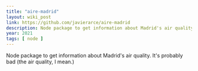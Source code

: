 ```yaml
---
title: "aire-madrid"
layout: wiki_post
link: https://github.com/javierarce/aire-madrid
description: Node package to get information about Madrid's air quality. It's probably bad (the air quality, I mean.)
year: 2021
tags: [ node ]
---
```

Node package to get information about Madrid's air quality. It's probably bad (the air quality, I mean.)
